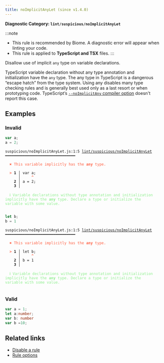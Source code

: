 ```yaml
---
title: noImplicitAnyLet (since v1.4.0)
---
```


**Diagnostic Category: `lint/suspicious/noImplicitAnyLet`**

:::note
- This rule is recommended by Biome. A diagnostic error will appear when linting your code.
- This rule is applied to **TypeScript and TSX** files.
:::

Disallow use of implicit `any` type on variable declarations.

TypeScript variable declaration without any type annotation and initialization have the `any` type.
The any type in TypeScript is a dangerous “escape hatch” from the type system.
Using any disables many type checking rules and is generally best used only as a last resort or when prototyping code.
TypeScript’s [`--noImplicitAny` compiler option](https://www.typescriptlang.org/tsconfig#noImplicitAny) doesn't report this case.

## Examples

### Invalid

```ts
var a;
a = 2;
```

<pre class="language-text"><code class="language-text">suspicious/noImplicitAnyLet.js:1:5 <a href="https://biomejs.dev/linter/rules/no-implicit-any-let">lint/suspicious/noImplicitAnyLet</a> ━━━━━━━━━━━━━━━━━━━━━━━━━━━━━━━━

<strong><span style="color: Tomato;">  </span></strong><strong><span style="color: Tomato;">✖</span></strong> <span style="color: Tomato;">This variable implicitly has the </span><span style="color: Tomato;"><strong>any</strong></span><span style="color: Tomato;"> type.</span>
  
<strong><span style="color: Tomato;">  </span></strong><strong><span style="color: Tomato;">&gt;</span></strong> <strong>1 │ </strong>var a;
   <strong>   │ </strong>    <strong><span style="color: Tomato;">^</span></strong>
    <strong>2 │ </strong>a = 2;
    <strong>3 │ </strong>
  
<strong><span style="color: lightgreen;">  </span></strong><strong><span style="color: lightgreen;">ℹ</span></strong> <span style="color: lightgreen;">Variable declarations without type annotation and initialization implicitly have the </span><span style="color: lightgreen;"><strong>any</strong></span><span style="color: lightgreen;"> type. Declare a type or initialize the variable with some value.</span>
  
</code></pre>

```ts
let b;
b = 1
```

<pre class="language-text"><code class="language-text">suspicious/noImplicitAnyLet.js:1:5 <a href="https://biomejs.dev/linter/rules/no-implicit-any-let">lint/suspicious/noImplicitAnyLet</a> ━━━━━━━━━━━━━━━━━━━━━━━━━━━━━━━━

<strong><span style="color: Tomato;">  </span></strong><strong><span style="color: Tomato;">✖</span></strong> <span style="color: Tomato;">This variable implicitly has the </span><span style="color: Tomato;"><strong>any</strong></span><span style="color: Tomato;"> type.</span>
  
<strong><span style="color: Tomato;">  </span></strong><strong><span style="color: Tomato;">&gt;</span></strong> <strong>1 │ </strong>let b;
   <strong>   │ </strong>    <strong><span style="color: Tomato;">^</span></strong>
    <strong>2 │ </strong>b = 1
    <strong>3 │ </strong>
  
<strong><span style="color: lightgreen;">  </span></strong><strong><span style="color: lightgreen;">ℹ</span></strong> <span style="color: lightgreen;">Variable declarations without type annotation and initialization implicitly have the </span><span style="color: lightgreen;"><strong>any</strong></span><span style="color: lightgreen;"> type. Declare a type or initialize the variable with some value.</span>
  
</code></pre>

### Valid

```ts
var a = 1;
let a:number;
var b: number
var b =10;
```

## Related links

- [Disable a rule](/linter/#disable-a-lint-rule)
- [Rule options](/linter/#rule-options)
